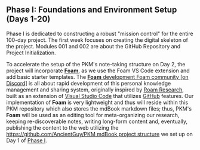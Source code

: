 ## **Phase I: Foundations and Environment Setup (Days 1-20)**

Phase I is dedicated to constructing a robust "mission control" for the entire 100-day project. The first week focuses on creating the digital skeleton of the project. Modules 001 and 002 are about the GitHub Repository and Project Initialization.

To accelerate the setup of the PKM's note-taking structure on Day 2, the project will incorporate [**Foam**](https://github.com/foambubble/foam), as we use the Foam VS Code extension and add basic starter templates. The [**Foam** development Foam community [on Discord]](https://foambubble.github.io/join-discord/g) is all about rapid development of this personal knowledge management and sharing system, originally inspired by [Roam Research](https://roamresearch.com/), built as an extension of [Visual Studio Code](https://code.visualstudio.com/) that utilizes [GitHub](https://github.com/) features. Our implementation of **Foam** is very lightweight and thus will reside within this PKM repository which also stores the mdBook markdown files; thus, PKM's **Foam** will be used as an editing tool for meta-organizing our research, keeping re-discoverable notes, writing long-form content and, eventually, publishing the content to the web utilizing the [https://github.com/AncientGuy/PKM mdBook project structure](https://github.com/AncientGuy/PKM) we set up on Day 1 of [Phase I](/1.md). 


